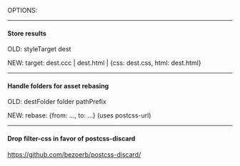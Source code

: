 OPTIONS:

----------------------

#### Store results

OLD:
styleTarget
dest

NEW: 
target: dest.ccc | dest.html | {css: dest.css, html: dest.html}

----------------------

#### Handle folders for asset rebasing

OLD:
destFolder
folder
pathPrefix

NEW:
rebase: {from: ..., to: ...} (uses postcss-url)

----------------------

#### Drop filter-css in favor of postcss-discard 

https://github.com/bezoerb/postcss-discard/
